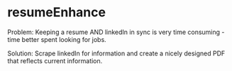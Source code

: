 resumeEnhance
=============
Problem:
Keeping a resume AND linkedIn in sync is very time consuming - time better spent looking for jobs. 

Solution:
Scrape linkedIn for information and create a nicely designed PDF that reflects current information.